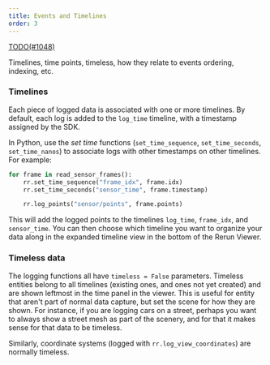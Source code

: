 ```yaml
---
title: Events and Timelines
order: 3
---
```


[TODO(#1048)](https://github.com/rerun-io/rerun/issues/1048)

Timelines, time points, timeless, how they relate to events
ordering, indexing, etc.

### Timelines
Each piece of logged data is associated with one or more timelines.
By default, each log is added to the `log_time` timeline, with a timestamp assigned by the SDK.

In Python, use the _set time_ functions (`set_time_sequence`, `set_time_seconds`, `set_time_nanos`) to associate logs with other timestamps on other timelines. For example:
```python
for frame in read_sensor_frames():
    rr.set_time_sequence("frame_idx", frame.idx)
    rr.set_time_seconds("sensor_time", frame.timestamp)

    rr.log_points("sensor/points", frame.points)
```
This will add the logged points to the timelines `log_time`, `frame_idx`, and `sensor_time`.
You can then choose which timeline you want to organize your data along in the expanded timeline view in the bottom of the Rerun Viewer.

### Timeless data
The logging functions all have `timeless = False` parameters.
Timeless entities belong to all timelines (existing ones, and ones not yet created) and are shown leftmost in the time panel in the viewer.
This is useful for entity that aren't part of normal data capture, but set the scene for how they are shown.
For instance, if you are logging cars on a street, perhaps you want to always show a street mesh as part of the scenery, and for that it makes sense for that data to be timeless.

Similarly, coordinate systems (logged with `rr.log_view_coordinates`) are normally timeless.
